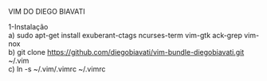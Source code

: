 VIM DO DIEGO BIAVATI

1-Instalação  
a) sudo apt-get install exuberant-ctags ncurses-term vim-gtk ack-grep vim-nox  
b) git clone https://github.com/diegobiavati/vim-bundle-diegobiavati.git ~/.vim  
c) ln -s ~/.vim/.vimrc ~/.vimrc  
